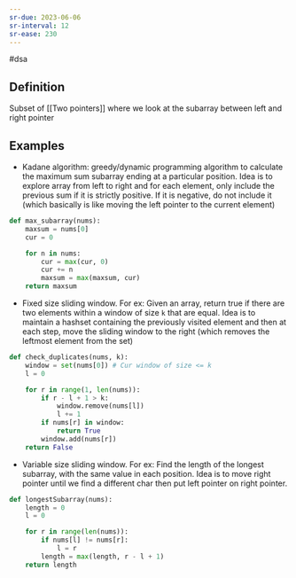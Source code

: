 ```yaml
---
sr-due: 2023-06-06
sr-interval: 12
sr-ease: 230
---
```


#dsa

## Definition

Subset of [[Two pointers]] where we look at the subarray between left and right pointer

## Examples

- Kadane algorithm: greedy/dynamic programming algorithm to calculate the maximum sum subarray ending at a particular position. Idea is to explore array from left to right and for each element, only include the previous sum if it is strictly positive. If it is negative, do not include it (which basically is like moving the left pointer to the current element)

```python
def max_subarray(nums):
    maxsum = nums[0]
    cur = 0

    for n in nums:
        cur = max(cur, 0)
        cur += n
        maxsum = max(maxsum, cur)
    return maxsum
```

- Fixed size sliding window. For ex: Given an array, return true if there are two elements within a window of size `k` that are equal. Idea is to maintain a hashset containing the previously visited element and then at each step, move the sliding window to the right (which removes the leftmost element from the set)

```python
def check_duplicates(nums, k):
    window = set(nums[0]) # Cur window of size <= k
    l = 0

    for r in range(1, len(nums)):
        if r - l + 1 > k:
            window.remove(nums[l])
            l += 1
        if nums[r] in window:
            return True
        window.add(nums[r])
    return False
```

- Variable size sliding window. For ex: Find the length of the longest subarray, with the same value in each position. Idea is to move right pointer until we find a different char then put left pointer on right pointer.

```python
def longestSubarray(nums):
    length = 0
    l = 0

    for r in range(len(nums)):
        if nums[l] != nums[r]:
            l = r
        length = max(length, r - l + 1)
    return length
```
